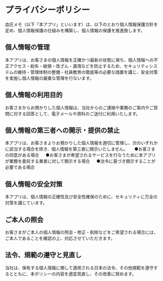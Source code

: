# プライバシーポリシー

  血圧メモ（以下「本アプリ」といいます）は、以下のとおり個人情報保護方針を定め、個人情報保護の仕組みを構築し、個人情報の保護を推進致します。

## 個人情報の管理

  本アプリは、お客さまの個人情報を正確かつ最新の状態に保ち、個人情報への不正アクセス・紛失・破損・改ざん・漏洩などを防止するため、セキュリティシステムの維持・管理体制の整備・社員教育の徹底等の必要な措置を講じ、安全対策を実施し個人情報の厳重な管理を行ないます。

## 個人情報の利用目的

  お客さまからお預かりした個人情報は、当社からのご連絡や業務のご案内やご質問に対する回答として、電子メールや資料のご送付に利用いたします。

## 個人情報の第三者への開示・提供の禁止

  本アプリは、お客さまよりお預かりした個人情報を適切に管理し、次のいずれかに該当する場合を除き、個人情報を第三者に開示いたしません。
　 ●お客さまの同意がある場合
　 ●お客さまが希望されるサービスを行なうために本アプリが業務を委託する業者に対して開示する場合
　 ●法令に基づき開示することが必要である場合

## 個人情報の安全対策

  本アプリは、個人情報の正確性及び安全性確保のために、セキュリティに万全の対策を講じています。

## ご本人の照会

  お客さまがご本人の個人情報の照会・修正・削除などをご希望される場合には、ご本人であることを確認の上、対応させていただきます。

## 法令、規範の遵守と見直し

  当社は、保有する個人情報に関して適用される日本の法令、その他規範を遵守するとともに、本ポリシーの内容を適宜見直し、その改善に努めます。
